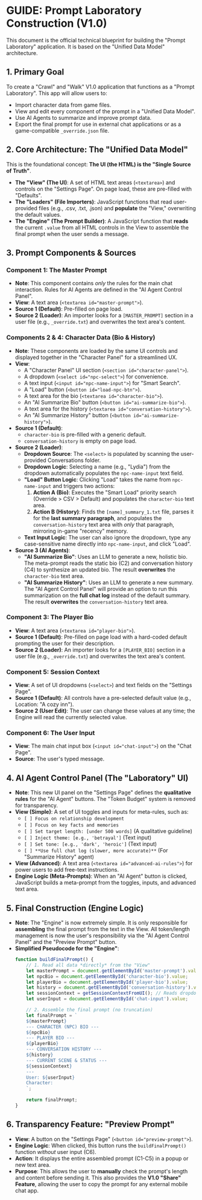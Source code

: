 # GUIDE: Prompt Laboratory Construction (V1.0)

This document is the official technical blueprint for building the "Prompt Laboratory" application. It is based on the "Unified Data Model" architecture.

## 1. Primary Goal
To create a "Crawl" and "Walk" V1.0 application that functions as a "Prompt Laboratory". This app will allow users to:
* Import character data from game files.
* View and edit every component of the prompt in a "Unified Data Model".
* Use AI Agents to summarize and improve prompt data.
* Export the final prompt for use in external chat applications or as a game-compatible `_override.json` file.

## 2. Core Architecture: The "Unified Data Model"
This is the foundational concept: **The UI (the HTML) is the "Single Source of Truth"**.

* **The "View" (The UI)**: A set of HTML text areas (`<textarea>`) and controls on the "Settings Page". On page load, these are pre-filled with "Defaults".
* **The "Loaders" (File Importers)**: JavaScript functions that read user-provided files (e.g., .csv, .txt, .json) and **populate** the "View," overwriting the default values.
* **The "Engine" (The Prompt Builder)**: A JavaScript function that **reads** the current `.value` from all HTML controls in the View to assemble the final prompt when the user sends a message.

## 3. Prompt Components & Sources

### Component 1: The Master Prompt
* **Note**: This component contains *only* the rules for the main chat interaction. Rules for AI Agents are defined in the "AI Agent Control Panel".
* **View**: A text area (`<textarea id="master-prompt">`).
* **Source 1 (Default)**: Pre-filled on page load.
* **Source 2 (Loader)**: An importer looks for a `[MASTER_PROMPT]` section in a user file (e.g., `_override.txt`) and overwrites the text area's content.

### Components 2 & 4: Character Data (Bio & History)
* **Note**: These components are loaded by the same UI controls and displayed together in the "Character Panel" for a streamlined UX.
* **View**:
    * A "Character Panel" UI section (`<section id="character-panel">`).
    * A dropdown (`<select id="npc-select">`) for convenience.
    * A text input (`<input id="npc-name-input">`) for "Smart Search".
    * A "Load" button (`<button id="load-npc-btn">`).
    * A text area for the bio (`<textarea id="character-bio">`).
    * An "AI Summarize Bio" button (`<button id="ai-summarize-bio">`).
    * A text area for the history (`<textarea id="conversation-history">`).
    * An "AI Summarize History" button (`<button id="ai-summarize-history">`).
* **Source 1 (Default)**:
    * `character-bio` is pre-filled with a generic default.
    * `conversation-history` is empty on page load.
* **Source 2 (Loader)**:
    * **Dropdown Source**: The `<select>` is populated by scanning the user-provided Conversations folder.
    * **Dropdown Logic**: Selecting a name (e.g., "Lydia") from the dropdown automatically populates the `npc-name-input` text field.
    * **"Load" Button Logic**: Clicking "Load" takes the name from `npc-name-input` and triggers two actions:
        1.  **Action A (Bio)**: Executes the "Smart Load" priority search (Override > CSV > Default) and populates the `character-bio` text area.
        2.  **Action B (History)**: Finds the `[name]_summary_1.txt` file, parses it for the **last summary paragraph**, and populates the `conversation-history` text area with *only* that paragraph, mirroring in-game "recency" memory.
    * **Text Input Logic**: The user can also ignore the dropdown, type any case-sensitive name directly into `npc-name-input`, and click "Load".
* **Source 3 (AI Agents)**:
    * **"AI Summarize Bio"**: Uses an LLM to generate a new, holistic bio. The meta-prompt reads the static bio (C2) and conversation history (C4) to synthesize an updated bio. The result **overwrites** the `character-bio` text area.
    * **"AI Summarize History"**: Uses an LLM to generate a new summary. The "AI Agent Control Panel" will provide an option to run this summarization on the **full chat log** instead of the default summary. The result **overwrites** the `conversation-history` text area.

### Component 3: The Player Bio
* **View**: A text area (`<textarea id="player-bio">`).
* **Source 1 (Default)**: Pre-filled on page load with a hard-coded default prompting the user for their description.
* **Source 2 (Loader)**: An importer looks for a `[PLAYER_BIO]` section in a user file (e.g., `_override.txt`) and overwrites the text area's content.

### Component 5: Session Context
* **View**: A set of UI dropdowns (`<select>`) and text fields on the "Settings Page".
* **Source 1 (Default)**: All controls have a pre-selected default value (e.g., Location: "A cozy inn").
* **Source 2 (User Edit)**: The user can change these values at any time; the Engine will read the currently selected value.

### Component 6: The User Input
* **View**: The main chat input box (`<input id="chat-input">`) on the "Chat Page".
* **Source**: The user's typed message.

## 4. AI Agent Control Panel (The "Laboratory" UI)
* **Note**: This new UI panel on the "Settings Page" defines the **qualitative rules** for the "AI Agent" buttons. The "Token Budget" system is removed for transparency.
* **View (Simple)**: A set of UI toggles and inputs for meta-rules, such as:
    * `[ ] Focus on relationship development`
    * `[ ] Focus on key facts and memories`
    * `[ ] Set target length: [under 500 words]` (A qualitative guideline)
    * `[ ] Inject theme: [e.g., 'betrayal']` (Text input)
    * `[ ] Set tone: [e.g., 'dark', 'heroic']` (Text input)
    * `[ ] **Use full chat log (slower, more accurate)**` (For "Summarize History" agent)
* **View (Advanced)**: A text area (`<textarea id="advanced-ai-rules">`) for power users to add free-text instructions.
* **Engine Logic (Meta-Prompts)**: When an "AI Agent" button is clicked, JavaScript builds a meta-prompt from the toggles, inputs, and advanced text area.

## 5. Final Construction (Engine Logic)
* **Note**: The "Engine" is now extremely simple. It is only responsible for **assembling** the final prompt from the text in the View. All token/length management is now the user's responsibility via the "AI Agent Control Panel" and the "Preview Prompt" button.
* **Simplified Pseudocode for the "Engine"**:
    ```javascript
    function buildFinalPrompt() {
        // 1. Read all data *directly* from the "View"
        let masterPrompt = document.getElementById('master-prompt').value;
        let npcBio = document.getElementById('character-bio').value;
        let playerBio = document.getElementById('player-bio').value;
        let history = document.getElementById('conversation-history').value;
        let sessionContext = getSessionContextFromUI(); // Reads dropdowns
        let userInput = document.getElementById('chat-input').value;

        // 2. Assemble the final prompt (no truncation)
        let finalPrompt = `
        ${masterPrompt}
        --- CHARACTER (NPC) BIO ---
        ${npcBio}
        --- PLAYER BIO ---
        ${playerBio}
        --- CONVERSATION HISTORY ---
        ${history}
        --- CURRENT SCENE & STATUS ---
        ${sessionContext}
        ---
        User: ${userInput}
        Character:
        `;
        
        return finalPrompt;
    }
    ```

## 6. Transparency Feature: "Preview Prompt"
* **View**: A button on the "Settings Page" (`<button id="preview-prompt">`).
* **Engine Logic**: When clicked, this button runs the `buildFinalPrompt()` function *without* user input (C6).
* **Action**: It displays the entire assembled prompt (C1-C5) in a popup or new text area.
* **Purpose**: This allows the user to **manually** check the prompt's length and content before sending it. This also provides the **V1.0 "Share" Feature**, allowing the user to copy the prompt for any external mobile chat app.